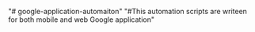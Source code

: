"# google-application-automaiton" 
"#This automation scripts are writeen for both mobile and web Google application"